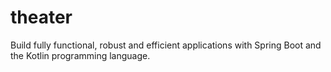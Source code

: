 # theater
Build fully functional, robust and efficient applications with Spring Boot and the Kotlin programming language.


